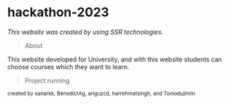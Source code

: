 # hackathon-2023

*This website was created by using SSR technologies.*

> About

This website developed for University, and with this website students can choose courses which they want to learn.

> Project running


<sup>created by sanarkk, BenedictAg, ariguzcd, harrehmatsingh, and Toniodujinrin</sup>
